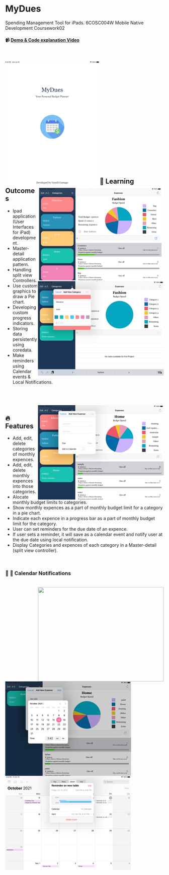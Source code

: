 # MyDues
Spending Management Tool for iPads. 6COSC004W Mobile Native Development Coursework02

#### :video_camera: [Demo & Code explanation Video](https://www.youtube.com/watch?v=HmwnoVJjkqE)
</br>
</br>

<img src="https://github.com/Venoli/MyDues/blob/main/Screenshots/Screenshot3.png" width="300" height="400" align="left"/>
<img src="https://github.com/Venoli/MyDues/blob/main/Screenshots/Screenshots2.png" width="400" height="300" align="right"/>
</br>
</br>
</br>
</br>
</br>
</br>
</br>
</br>
</br>
</br>
</br>
</br>
</br>
</br>
</br>
</br>
</br>
</br>
</br>
</br>


<img src="https://github.com/Venoli/MyDues/blob/main/Screenshots/Screenshot4.png" width="400" height="300" align="right"/>

## :book: Learning Outcomes
  * Ipad application (User Interfaces for iPad) development.
  * Master-detail application pattern.
  * Handling split view Controllers.
  * Use custom graphics to draw a Pie chart.
  * Developing custom progress indicators.
  * Storing data persistently using coredata.
  * Make reminders using Calendar events & Local Notifications.
  
</br>
</br>
</br>

<img src="https://github.com/Venoli/MyDues/blob/main/Screenshots/Screenshot5.png" width="400" height="300" align="right"/>

## :fire: Features
  * Add, edit, delete categories of monthly expences.
  * Add, edit, delete monthly expences into those categories.
  * Alocate monthly budget limits to categories.
  * Show monthly expences as a part of monthly budget limit for a category in a pie chart.
  * Indicate each expence in a progress bar as a part of monthly budget limit for the category.
  * User can set reminders for the due date of an expence.
  * If user sets a reminder, it will save as a calendar event and notify user at the due date using local notification.
  * Display Categories and expences of each category in a Master-detail (split view controller).
  </br>
  
### :calendar: :bell: Calendar Notifications
</br>

<img src="https://github.com/Venoli/MyDues/blob/main/Screenshots/Screenshot8.png" width="400" height="300" align="right"/>
<img src="https://github.com/Venoli/MyDues/blob/main/Screenshots/Screenshot6.png" width="400" height="300" align="left"/>
<br>
<br>
<br>
</br>
</br>
</br>
</br>
</br>
<img src="https://github.com/Venoli/MyDues/blob/main/Screenshots/Screenshot9.png" width="400" height="300" align="center"/>




